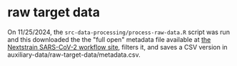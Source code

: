 # raw target data

On 11/25/2024, the `src-data-processing/process-raw-data.R` script was run and this downloaded the the "full open" metadata file available at [the Nextstrain SARS-CoV-2 workflow site](https://docs.nextstrain.org/projects/ncov/en/latest/reference/remote_inputs.html#remote-inputs-open-files), filters it, and saves a CSV version in auxiliary-data/raw-target-data/metadata.csv.
